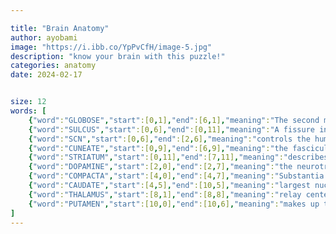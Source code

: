 ```yaml
---

title: "Brain Anatomy"
author: ayobami
image: "https://i.ibb.co/YpPvCfH/image-5.jpg"
description: "know your brain with this puzzle!"
categories: anatomy
date: 2024-02-17


size: 12
words: [
    {"word":"GLOBOSE","start":[0,1],"end":[6,1],"meaning":"The second most medial deep cerebellar nucleus"},
    {"word":"SULCUS","start":[0,6],"end":[0,11],"meaning":"A fissure in the cerebrum"},
    {"word":"SCN","start":[0,6],"end":[2,6],"meaning":"controls the human circadian rhythms"},
    {"word":"CUNEATE","start":[0,9],"end":[6,9],"meaning":"the fasciculus for the upper part of the body"},
    {"word":"STRIATUM","start":[0,11],"end":[7,11],"meaning":"describes the caudate and putamen put together"},
    {"word":"DOPAMINE","start":[2,0],"end":[2,7],"meaning":"the neurotransmitter that stimulates or inhibits the globus pallidus"},
    {"word":"COMPACTA","start":[4,0],"end":[4,7],"meaning":"Substantia nigra pars _____ excites the direct pathway of the basal ganglia"},
    {"word":"CAUDATE","start":[4,5],"end":[10,5],"meaning":"largest nucleus of the basal ganglia"},
    {"word":"THALAMUS","start":[8,1],"end":[8,8],"meaning":"relay center of the brain"},
    {"word":"PUTAMEN","start":[10,0],"end":[10,6],"meaning":"makes up the lenticular nuclei along with the globus pallidus"}
]
---
```

